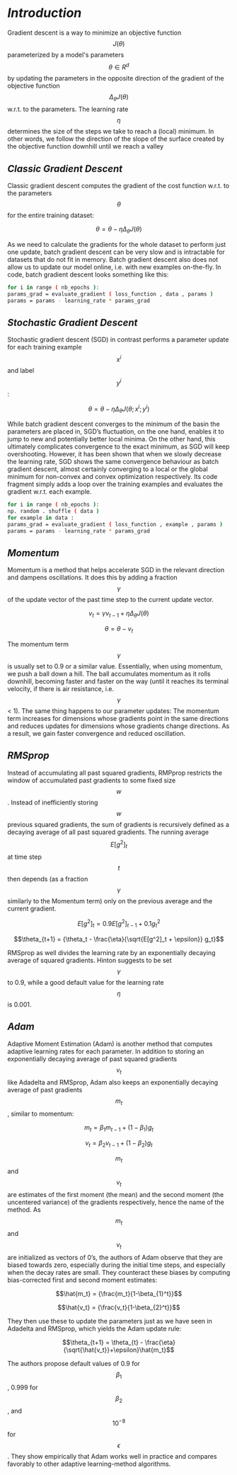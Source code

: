 # ***Introduction***
Gradient descent is a way to minimize an objective function $$J(\theta)$$ parameterized by a model's
parameters $$\theta\in R^d$$ by updating the parameters in the opposite direction of the gradient of the
objective function $$\Delta_\theta J(\theta)$$ w.r.t. to the parameters. The learning rate $$\eta$$ determines the size of the
steps we take to reach a (local) minimum. In other words, we follow the direction of the slope of the
surface created by the objective function downhill until we reach a valley

## ***Classic Gradient Descent***
Classic gradient descent computes the gradient of the cost function w.r.t. to the parameters $$\theta$$  for the entire training dataset:

$$\theta = {\theta- \eta\Delta_\theta J(\theta)}$$

As we need to calculate the gradients for the whole dataset to perform just one update, batch gradient
descent can be very slow and is intractable for datasets that do not fit in memory. Batch gradient
descent also does not allow us to update our model online, i.e. with new examples on-the-fly.
In code, batch gradient descent looks something like this:
```bash
for i in range ( nb_epochs ):
params_grad = evaluate_gradient ( loss_function , data , params )
params = params - learning_rate * params_grad
```
## ***Stochastic Gradient Descent***
Stochastic gradient descent (SGD) in contrast performs a parameter update for each training example
$$x^i$$ and label $$y^i$$:

$$\theta = {\theta- \eta\Delta_\theta J(\theta; x^i; y^i) }$$

While batch gradient descent converges to the minimum of the basin the parameters are placed in,
SGD’s fluctuation, on the one hand, enables it to jump to new and potentially better local minima.
On the other hand, this ultimately complicates convergence to the exact minimum, as SGD will keep
overshooting. However, it has been shown that when we slowly decrease the learning rate, SGD
shows the same convergence behaviour as batch gradient descent, almost certainly converging to a
local or the global minimum for non-convex and convex optimization respectively. Its code fragment
simply adds a loop over the training examples and evaluates the gradient w.r.t. each example.
```bash
for i in range ( nb_epochs ):
np. random . shuffle ( data )
for example in data :
params_grad = evaluate_gradient ( loss_function , example , params )
params = params - learning_rate * params_grad
```

## ***Momentum***
Momentum is a method that helps accelerate SGD in the relevant direction and dampens
oscillations. It does this by adding a fraction $$\gamma$$ of the update vector of the past time step to the current update vector.

$$v_t = {\gamma v_{t-1} + \eta\Delta_\theta J(\theta) }$$

$$\theta = {\theta - v_t}$$

The momentum term $$\gamma$$ is usually set to 0.9 or a similar value.
Essentially, when using momentum, we push a ball down a hill. The ball accumulates momentum
as it rolls downhill, becoming faster and faster on the way (until it reaches its terminal velocity, if there is air resistance, i.e. $$\gamma$$ < 1). The same thing happens to our parameter updates: The momentum term increases for dimensions whose gradients point in the same directions and reduces updates for dimensions whose gradients change directions. As a result, we gain faster convergence and reduced oscillation.
## ***RMSprop***
 Instead of accumulating all past squared gradients, RMPprop restricts the window of accumulated past gradients to some fixed size $$w$$.
Instead of inefficiently storing $$w$$ previous squared gradients, the sum of gradients is recursively
defined as a decaying average of all past squared gradients. The running average $$E[g^2]_t$$ at time step $$t$$ then depends (as a fraction $$\gamma$$ similarly to the Momentum term) only on the previous average and the current gradient.
 
$$E[g^2]_t = {0.9E[g^2]_{t-1} + 0.1g^2_t}$$

$$\theta_{t+1} = {\theta_t - \frac{\eta}{\sqrt{E[g^2]_t + \epsilon}} g_t}$$

 RMSprop as well divides the learning rate by an exponentially decaying average of squared gradients.
Hinton suggests to be set $$\gamma$$ to 0.9, while a good default value for the learning rate $$\eta$$ is 0.001.

## ***Adam***
Adaptive Moment Estimation (Adam) is another method that computes adaptive learning rates
for each parameter. In addition to storing an exponentially decaying average of past squared gradients
$$v_t$$ like Adadelta and RMSprop, Adam also keeps an exponentially decaying average of past gradients
$$m_t$$, similar to momentum:

$$m_t = {\beta_1m_{t-1} + (1 - \beta_1)g_t}$$

$$v_t = {\beta_2v_{t-1} + (1 - \beta_2)g_t}$$

$$m_t$$ and $$v_t$$ are estimates of the first moment (the mean) and the second moment (the uncentered
variance) of the gradients respectively, hence the name of the method. As $$m_t$$ and $$v_t$$ are initialized as vectors of 0’s, the authors of Adam observe that they are biased towards zero, especially during the initial time steps, and especially when the decay rates are small.
They counteract these biases by computing bias-corrected first and second moment estimates:

$$\hat{m_t} = {\frac{m_t}{1-\beta_{1}^t}}$$

$$\hat{v_t} = {\frac{v_t}{1-\beta_{2}^t}}$$

They then use these to update the parameters just as we have seen in Adadelta and RMSprop, which
yields the Adam update rule:

$$\theta_{t+1} = \theta_{t} - \frac{\eta}{\sqrt{\hat{v_t}}+\epsilon}\hat{m_t}$$

The authors propose default values of 0.9 for $$\beta_{1}$$ , 0.999 for $$\beta_{2}$$, and $$10^{-8}$$ for $$\epsilon$$. They show empirically that Adam works well in practice and compares favorably to other adaptive learning-method algorithms.
